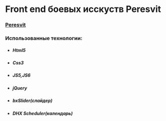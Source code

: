 Front end  боевых исскуств Peresvit
==========================

### [Peresvit](http://lopukhovych.github.io/Peresvit%20project/index.html)
### Использованные технологии:

  - ##### Html5
  - ##### Css3
  - ##### JS5,JS6
  - ##### jQuery
  - ##### bxSlider(слайдер)
  - ##### DHX Scheduler(календарь)